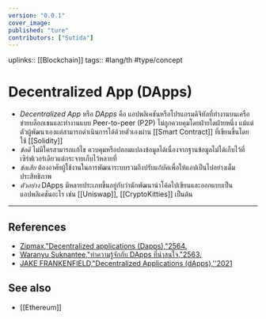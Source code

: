 ```yaml
---
version: "0.0.1"
cover_image:
published: "ture"
contributors: ["Sutida"]
---
```

uplinks:: [[Blockchain]]
tags:: #lang/th #type/concept

# Decentralized App (DApps)
- *Decentralized App* หรือ *DApps* คือ แอปพลิเคชันหรือโปรแกรมดิจิทัลที่ทำงานบนเครือข่ายบล็อกเชนและทำงานแบบ Peer-to-peer (P2P) ไม่ถูกควบคุมโดยฝ่ายใดฝ่ายหนึ่ง แม้แต่ตัวผู้พัฒนาเองแต่สามารถดำเนินการได้ด้วยตัวเองผ่าน [[Smart Contract]] ที่เขียนขึ้นโดยใช้ [[Solidity]]
- *ข้อดี* ไม่มีใครสามารถเเก้ไข ควบคุมหรือปลอมแปลงข้อมูลได้เนื่องจากฐานข้อมูลไม่ได้เก็บไว้ที่เซิร์ฟเวอร์เดียวแต่กระจายเก็บไว้หลายที่ 
- *ข้อเสีย* ต้องอาศัยผู้ใช้งานในการพัฒนาระบบรวมถึงปรับแก้บัคเพื่อให้แอปเป็นไปอย่างเต็มประสิทธิภาพ 
- *ตัวอย่าง* DApps มีหลายประเภทขึ้นอยู่กับว่านักพัฒนานำโค้ดไปเขียนและออกแบบเป็นแอปพลิเคชันอะไร เช่น [[Uniswap]], [[CryptoKitties]] เป็นต้น
---
## References
- [Zipmax,"Decentralized applications (Dapps),"2564.](https://zipmex.com/th/glossary/dapps/)
- [Waranyu Suknantee,"ทำความรู้จักกับ DApps ที่น่าสนใจ,"2563.](https://medium.com/bitkub/dapps-35ef97fa2495)
- [JAKE FRANKENFIELD,"Decentralized Applications (dApps),''2021](https://www.investopedia.com/terms/d/decentralized-applications-dapps.asp)
## See also
- [[Ethereum]]
 

